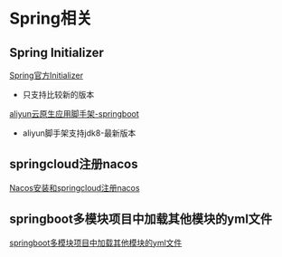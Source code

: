 # Spring相关

## Spring Initializer
[Spring官方Initializer](https://start.spring.io/)
- 只支持比较新的版本

[aliyun云原生应用脚手架-springboot](https://start.aliyun.com/)
- aliyun脚手架支持jdk8-最新版本

## springcloud注册nacos
[Nacos安装和springcloud注册nacos](/DevOps/Nacos.md)

## springboot多模块项目中加载其他模块的yml文件

[springboot多模块项目中加载其他模块的yml文件](https://blog.csdn.net/qq_31832209/article/details/112305352)


